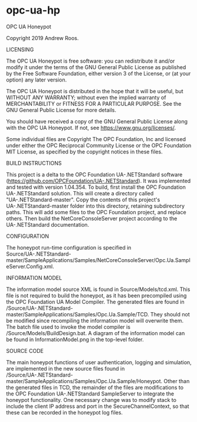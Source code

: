 # opc-ua-hp
OPC UA Honeypot

Copyright 2019 Andrew Roos. 

LICENSING

The OPC UA Honeypot is free software: you can redistribute it and/or 
modify it under the terms of the GNU General Public License as published 
by the Free Software Foundation, either version 3 of the License, or
(at your option) any later version.

The OPC UA Honeypot is distributed in the hope that it will be useful,
but WITHOUT ANY WARRANTY; without even the implied warranty of
MERCHANTABILITY or FITNESS FOR A PARTICULAR PURPOSE.  See the
GNU General Public License for more details.

You should have received a copy of the GNU General Public License
along with the OPC UA Honeypot. If not, see 
<https://www.gnu.org/licenses/>.

Some individual files are Copyright The OPC Foundation, Inc and licensed 
under either the OPC Reciprocal Community License or the OPC Foundation 
MIT License, as specified by the copyright notices in these files. 

BUILD INSTRUCTIONS

This project is a delta to the OPC Foundation UA-.NETStandard software
(https://github.com/OPCFoundation/UA-.NETStandard). It was implemented 
and tested with version 1.04.354. To build, first install the OPC 
Foundation UA-.NETStandard solution. This will create a directory 
called "UA-.NETStandard-master". Copy the contents of this project's
UA-.NETStandard-master folder into this directory, retaining subdirectory
paths. This will add some files to the OPC Foundation project, and replace 
others. Then build the NetCoreConsoleServer project according to the 
UA-.NETStandard documentation.

CONFIGURATION

The honeypot run-time configuration is specified in 
Source/UA-.NETStandard-master/SampleApplications/Samples/NetCoreConsoleServer/Opc.Ua.SampleServer.Config.xml.

INFORMATION MODEL

The information model source XML is found in Source/Models/tcd.xml. This file 
is not required to build the honeypot, as it has been precompiled using the
OPC Foundation UA Model Compiler. The generated files are found in
/Source/UA-.NETStandard-master/SampleApplications/Samples/Opc.Ua.Sample/TCD.
They should not be modified since recompiling the information model will 
overwrite them. The batch file used to invoke the model compiler is 
/Source/Models/BuildDesign.bat. A diagram of the information model can
be found in InformationModel.png in the top-level folder.

SOURCE CODE

The main honeypot functions of user authentication, logging and simulation, are 
implemented in the new source files found in  
/Source/UA-.NETStandard-master/SampleApplications/Samples/Opc.Ua.Sample/Honeypot.
Other than the generated files in TCD, the remainder of the files are modifications
to the OPC Foundation UA-.NETStandard SampleServer to integrate the honeypot
functionality. One necessary change was to modify stack to include the client
IP address and port in the SecureChannelContext, so that these can be recorded
in the honeypot log files. 

